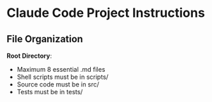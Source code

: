 # Claude Code Project Instructions

## File Organization

**Root Directory**:
- Maximum 8 essential .md files
- Shell scripts must be in scripts/
- Source code must be in src/
- Tests must be in tests/
